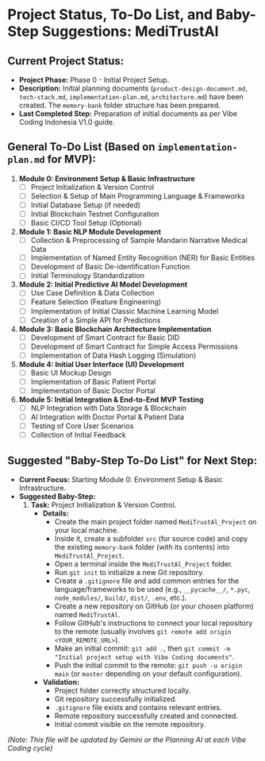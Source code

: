 # Project Status, To-Do List, and Baby-Step Suggestions: MediTrustAl

## Current Project Status:
* **Project Phase:** Phase 0 - Initial Project Setup.
* **Description:** Initial planning documents (`product-design-document.md`, `tech-stack.md`, `implementation-plan.md`, `architecture.md`) have been created. The `memory-bank` folder structure has been prepared.
* **Last Completed Step:** Preparation of initial documents as per Vibe Coding Indonesia V1.0 guide.

## General To-Do List (Based on `implementation-plan.md` for MVP):

1.  **Module 0: Environment Setup & Basic Infrastructure**
    * [ ] Project Initialization & Version Control
    * [ ] Selection & Setup of Main Programming Language & Frameworks
    * [ ] Initial Database Setup (if needed)
    * [ ] Initial Blockchain Testnet Configuration
    * [ ] Basic CI/CD Tool Setup (Optional)
2.  **Module 1: Basic NLP Module Development**
    * [ ] Collection & Preprocessing of Sample Mandarin Narrative Medical Data
    * [ ] Implementation of Named Entity Recognition (NER) for Basic Entities
    * [ ] Development of Basic De-identification Function
    * [ ] Initial Terminology Standardization
3.  **Module 2: Initial Predictive AI Model Development**
    * [ ] Use Case Definition & Data Collection
    * [ ] Feature Selection (Feature Engineering)
    * [ ] Implementation of Initial Classic Machine Learning Model
    * [ ] Creation of a Simple API for Predictions
4.  **Module 3: Basic Blockchain Architecture Implementation**
    * [ ] Development of Smart Contract for Basic DID
    * [ ] Development of Smart Contract for Simple Access Permissions
    * [ ] Implementation of Data Hash Logging (Simulation)
5.  **Module 4: Initial User Interface (UI) Development**
    * [ ] Basic UI Mockup Design
    * [ ] Implementation of Basic Patient Portal
    * [ ] Implementation of Basic Doctor Portal
6.  **Module 5: Initial Integration & End-to-End MVP Testing**
    * [ ] NLP Integration with Data Storage & Blockchain
    * [ ] AI Integration with Doctor Portal & Patient Data
    * [ ] Testing of Core User Scenarios
    * [ ] Collection of Initial Feedback

## Suggested "Baby-Step To-Do List" for Next Step:

* **Current Focus:** Starting Module 0: Environment Setup & Basic Infrastructure.
* **Suggested Baby-Step:**
    1.  **Task:** Project Initialization & Version Control.
        * **Details:**
            * Create the main project folder named `MediTrustAl_Project` on your local machine.
            * Inside it, create a subfolder `src` (for source code) and copy the existing `memory-bank` folder (with its contents) into `MediTrustAl_Project`.
            * Open a terminal inside the `MediTrustAl_Project` folder.
            * Run `git init` to initialize a new Git repository.
            * Create a `.gitignore` file and add common entries for the language/frameworks to be used (e.g., `__pycache__/`, `*.pyc`, `node_modules/`, `build/`, `dist/`, `.env`, etc.).
            * Create a new repository on GitHub (or your chosen platform) named `MediTrustAl`.
            * Follow GitHub's instructions to connect your local repository to the remote (usually involves `git remote add origin <YOUR_REMOTE_URL>`).
            * Make an initial commit: `git add .`, then `git commit -m "Initial project setup with Vibe Coding documents"`.
            * Push the initial commit to the remote: `git push -u origin main` (or `master` depending on your default configuration).
        * **Validation:**
            * Project folder correctly structured locally.
            * Git repository successfully initialized.
            * `.gitignore` file exists and contains relevant entries.
            * Remote repository successfully created and connected.
            * Initial commit visible on the remote repository.

*(Note: This file will be updated by Gemini or the Planning AI at each Vibe Coding cycle)*